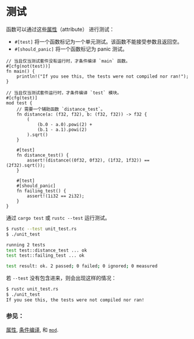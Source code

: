 # 测试

函数可以通过这些[属性][attributes]（attribute） 进行测试：

* `#[test]` 将一个函数标记为一个单元测试。该函数不能接受参数且返回空。
* `#[should_panic]` 将一个函数标记为 panic 测试。

```rust,editalbe
// 当且仅当测试套件没有运行时，才条件编译 `main` 函数。
#[cfg(not(test))]
fn main() {
    println!("If you see this, the tests were not compiled nor ran!");
}

// 当且仅当测试套件运行时，才条件编译 `test` 模块。
#[cfg(test)]
mod test {
    // 需要一个辅助函数 `distance_test`。
    fn distance(a: (f32, f32), b: (f32, f32)) -> f32 {
        (
            (b.0 - a.0).powi(2) +
            (b.1 - a.1).powi(2)
        ).sqrt()
    }

    #[test]
    fn distance_test() {
        assert!(distance((0f32, 0f32), (1f32, 1f32)) == (2f32).sqrt());
    }
    
    #[test]
    #[should_panic]
    fn failing_test() {
        assert!(1i32 == 2i32);
    }
}
```

通过 `cargo test` 或 `rustc --test` 运行测试。

```bash
$ rustc --test unit_test.rs
$ ./unit_test 

running 2 tests
test test::distance_test ... ok
test test::failing_test ... ok

test result: ok. 2 passed; 0 failed; 0 ignored; 0 measured
```

若 `--test` 没有包含进来，则会出现这样的情况：

```bash
$ rustc unit_test.rs
$ ./unit_test
If you see this, the tests were not compiled nor ran!
```

### 参见：

[属性][attributes], [条件编译][cfg], 和 [`mod`][mod].

[attributes]: ../../attribute.html
[cfg]: ../../attribute/cfg.html
[mod]: ../../mod.html

